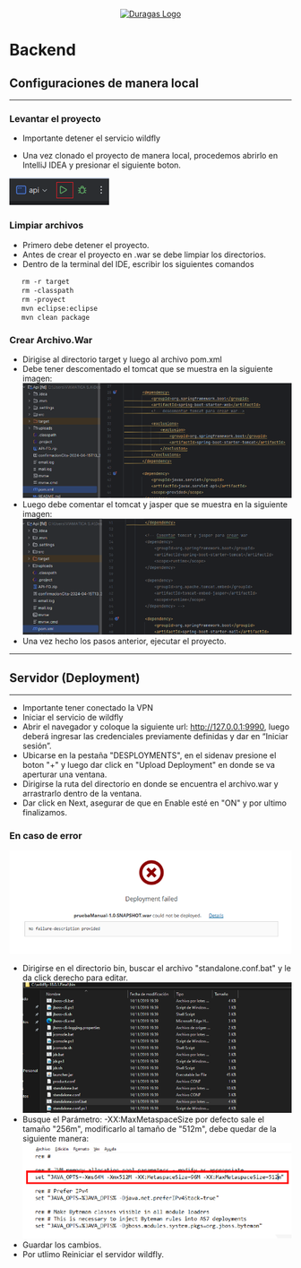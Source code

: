 <p align="center"><a href="#" target="_blank"><img src="https://duragaspromo.com/img/logo.png" width="400" alt="Duragas Logo"></a></p>

 
# Backend

## Configuraciones de manera local
---
### Levantar el proyecto
- Importante detener el servicio wildfly

- Una vez clonado el proyecto de manera local, procedemos abrirlo en IntelliJ IDEA y presionar el siguiente boton.

![alt text](./src/img/image-1.png)

### Limpiar archivos
- Primero debe detener el proyecto.
- Antes de crear el proyecto en .war se debe limpiar los directorios.
- Dentro de la terminal del IDE, escribir los siguientes comandos 
```
   rm -r target
   rm -classpath
   rm -proyect
   mvn eclipse:eclipse
   mvn clean package
```


### Crear Archivo.War
 - Dirigise al directorio target y luego al archivo pom.xml
 - Debe tener descomentado el tomcat que se muestra en la siguiente imagen:
![alt text](./src/img//pom.png)
- Luego debe comentar el tomcat y jasper que se muestra en la siguiente imagen:
![alt text](./src/img/pom.xml.png)
- Una vez hecho los pasos anterior, ejecutar el proyecto.


---
## Servidor (Deployment)
---
- Importante tener conectado la VPN
- Iniciar el servicio de wildfly
- Abrir el navegador y coloque la siguiente url: http://127.0.0.1:9990, luego deberá ingresar las credenciales previamente definidas y dar en “Iniciar sesión”.
- Ubicarse en la pestaña "DESPLOYMENTS", en el sidenav presione el boton "+" y luego dar click en "Upload Deployment" en donde se va aperturar una ventana.
- Dirigirse la ruta del directorio en donde se encuentra el archivo.war y arrastrarlo dentro de la ventana.
- Dar click en Next, asegurar de que en Enable esté en "ON" y por ultimo finalizamos.

### En caso de error 
![alt text](./src/img/error.png)

- Dirigirse en el directorio bin, buscar el archivo "standalone.conf.bat" y le da click derecho para editar.
![alt text](./src/img/Wildfly-bin.png)
-  Busque el Parámetro: -XX:MaxMetaspaceSize por defecto sale el tamaño "256m", modificarlo al tamaño de "512m", debe quedar de la siguiente manera:
![alt text](./src/img/standalone.bat.png)
- Guardar los cambios.
- Por utlimo Reiniciar el servidor wildfly.